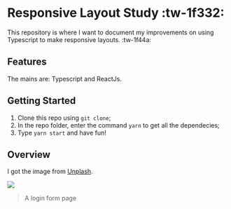 # Responsive Layout Study :tw-1f332:

This repository is where I want to document my improvements on using Typescript to make responsive layouts.  :tw-1f44a:

## Features

The mains are: Typescript and ReactJs.

## Getting Started
1. Clone this repo using `git clone`;
2. In the repo folder, enter the command `yarn` to get all the dependecies;
3. Type `yarn start` and have fun!

## Overview

I got the image from [Unplash](https://unsplash.com/photos/2Hzmz15wGik).

![](https://github.com/andreserudo/responsiveStudy/blob/master/media/layoutResponse.gif?raw=true)
> A login form page
